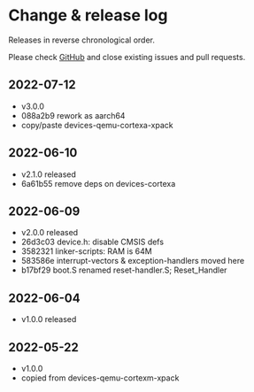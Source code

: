 # Change & release log

Releases in reverse chronological order.

Please check
[GitHub](https://github.com/micro-os-plus/devices-qemu-aarch64-xpack/issues/)
and close existing issues and pull requests.

## 2022-07-12

* v3.0.0
* 088a2b9 rework as aarch64
* copy/paste devices-qemu-cortexa-xpack

## 2022-06-10

* v2.1.0 released
* 6a61b55 remove deps on devices-cortexa

## 2022-06-09

* v2.0.0 released
* 26d3c03 device.h: disable CMSIS defs
* 3582321 linker-scripts: RAM is 64M
* 583586e interrupt-vectors & exception-handlers moved here
* b17bf29 boot.S renamed reset-handler.S; Reset_Handler

## 2022-06-04

* v1.0.0 released

## 2022-05-22

* v1.0.0
* copied from devices-qemu-cortexm-xpack
